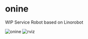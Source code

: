 # onine
WIP Service Robot based on Linorobot


![onine](https://github.com/grassjelly/onine/blob/devel/media/onine.jpg?raw=true)
![rviz](https://github.com/grassjelly/onine/blob/devel/media/rviz.png?raw=true)
